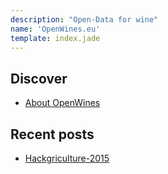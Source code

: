 ```yaml
---
description: "Open-Data for wine"
name: 'OpenWines.eu'
template: index.jade
---
```


## Discover

- [About OpenWines](/about)

## Recent posts

- [Hackgriculture-2015](/hackgriculture-2015)

